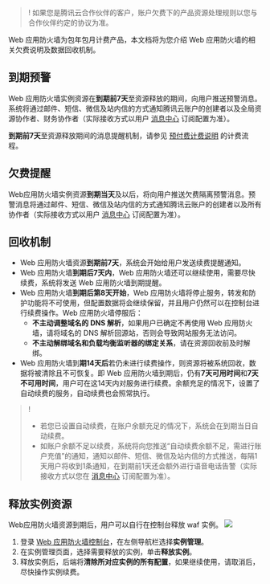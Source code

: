 >! 如果您是腾讯云合作伙伴的客户，账户欠费下的产品资源处理规则以您与合作伙伴约定的协议为准。

Web 应用防火墙为包年包月计费产品，本文档将为您介绍 Web 应用防火墙的相关欠费说明及数据回收机制。
## 到期预警
Web 应用防火墙实例资源在**到期前7天**至资源释放的期间，向用户推送预警消息。系统将通过邮件、短信、微信及站内信的方式通知腾讯云账户的创建者以及全局资源协作者、财务协作者（实际接收方式以用户 [消息中心](https://console.cloud.tencent.com/message) 订阅配置为准）。

**到期前7天**至资源释放期间的消息提醒机制，请参见 [预付费计费说明](https://intl.cloud.tencent.com/document/product/555/42701) 的计费流程。

## 欠费提醒
Web应用防火墙实例资源**到期当天**及以后，将向用户推送欠费隔离预警消息。预警消息将通过邮件、短信、微信及站内信的方式通知腾讯云账户的创建者以及所有协作者（实际接收方式以用户  [消息中心](https://console.cloud.tencent.com/message) 订阅配置为准）。

## 回收机制
- Web 应用防火墙资源**到期前7天**，系统会开始给用户发送续费提醒通知。
- Web 应用防火墙**到期后7天内**，Web 应用防火墙还可以继续使用，需要尽快续费，系统将发送 Web 应用防火墙到期提醒。
- Web 应用防火墙**到期后第8天开始**，Web 应用防火墙将停止服务，转发和防护功能将不可使用，但配置数据将会继续保留，并且用户仍然可以在控制台进行续费操作。Web 应用防火墙停服后：
    - **不主动调整域名的 DNS 解析**，如果用户已确定不再使用 Web 应用防火墙，请将域名的 DNS 解析回源站，否则会导致网站服务无法访问。
    - **不主动解绑域名和负载均衡监听器的绑定关系**，请在资源回收前及时解绑。
- Web 应用防火墙到**期14天后**若仍未进行续费操作，则资源将被系统回收，数据将被清除且不可恢复。即 Web 应用防火墙到期后，仍有**7天可用时间**和**7天不可用时间**，用户可在这14天内对服务进行续费。余额充足的情况下，设置了自动续费的服务，自动续费也会照常执行。

>!
>- 若您已设置自动续费，在账户余额充足的情况下，系统会在到期当日自动续费。
>- 如账户余额不足以续费，系统将向您推送“自动续费余额不足，需进行账户充值”的通知，通知以邮件、短信、微信及站内信的方式推送，每隔1天用户将收到1条通知，在到期前1天还会额外进行语音电话告警（实际接收方式以您在 [消息中心](https://console.cloud.tencent.com/message) 订阅配置为准）。

## 释放实例资源
Web应用防火墙资源到期后，用户可以自行在控制台释放 waf 实例。
![](https://qcloudimg.tencent-cloud.cn/raw/f0ad4cd02213a218b3e5c047949d2577.png)

1. 登录 [Web 应用防火墙控制台](https://console.cloud.tencent.com/guanjia/tea-overview)，在左侧导航栏选择**实例管理**。
2. 在实例管理页面，选择需要释放的实例，单击**释放实例**。
3. 释放实例后，后端将**清除所对应实例的所有配置**，如果继续使用，请取消后，尽快操作实例续费。
